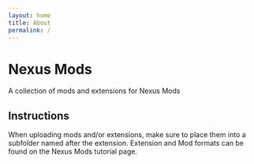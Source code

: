 ```yaml
---
layout: home
title: About
permalink: /
---
```


# Nexus Mods
A collection of mods and extensions for Nexus Mods

## Instructions

When uploading mods and/or extensions, make sure to place them into a subfolder named after the extension. Extension and Mod formats can be found on the Nexus Mods tutorial page.
